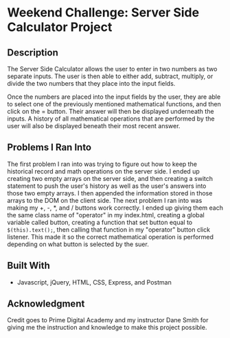 # **Weekend Challenge: Server Side Calculator Project**

## **Description**

The Server Side Calculator allows the user to enter in two numbers as two separate inputs. The user is then able to either add, subtract, multiply, or divide the two numbers that they place into the input fields. 

Once the numbers are placed into the input fields by the user, they are able to select one of the previously mentioned mathematical functions, and then click on the = button. Their answer will then be displayed underneath the inputs. A history of all mathematical operations that are performed by the user will also be displayed beneath their most recent answer. 

## **Problems I Ran Into**

The first problem I ran into was trying to figure out how to keep the historical record and math operations on the server side. I ended up creating two empty arrays on the server side, and then creating a switch statement to push the user's history as well as the user's answers into those two empty arrays. I then appended the information stored in those arrays to the DOM on the client side. The next problem I ran into was making my +, -, *, and / buttons work correctly. I ended up giving them each the same class name of "operator" in my index.html, creating a global variable called button, creating a function that set button equal to `$(this).text();`, then calling that function in my "operator" button click listener. This made it so the correct mathematical operation is performed depending on what button is selected by the suer. 

## **Built With**

- Javascript, jQuery, HTML, CSS, Express, and Postman

## **Acknowledgment**

Credit goes to Prime Digital Academy and my instructor Dane Smith for giving me the instruction and knowledge to make this project possible.



